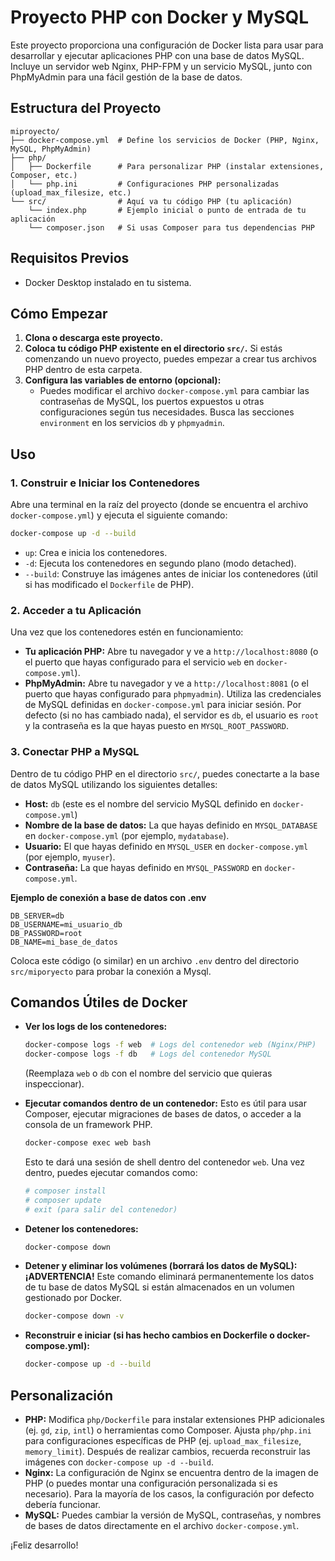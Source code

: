 # Proyecto PHP con Docker y MySQL

Este proyecto proporciona una configuración de Docker lista para usar para desarrollar y ejecutar aplicaciones PHP con una base de datos MySQL. Incluye un servidor web Nginx, PHP-FPM y un servicio MySQL, junto con PhpMyAdmin para una fácil gestión de la base de datos.

## Estructura del Proyecto

```
miproyecto/
├── docker-compose.yml  # Define los servicios de Docker (PHP, Nginx, MySQL, PhpMyAdmin)
├── php/
│   ├── Dockerfile      # Para personalizar PHP (instalar extensiones, Composer, etc.)
│   └── php.ini         # Configuraciones PHP personalizadas (upload_max_filesize, etc.)
└── src/                # Aquí va tu código PHP (tu aplicación)
    └── index.php       # Ejemplo inicial o punto de entrada de tu aplicación
    └── composer.json   # Si usas Composer para tus dependencias PHP
```

## Requisitos Previos

*   Docker Desktop instalado en tu sistema.

## Cómo Empezar

1.  **Clona o descarga este proyecto.**
2.  **Coloca tu código PHP existente en el directorio `src/`.** Si estás comenzando un nuevo proyecto, puedes empezar a crear tus archivos PHP dentro de esta carpeta.
3.  **Configura las variables de entorno (opcional):**
    *   Puedes modificar el archivo `docker-compose.yml` para cambiar las contraseñas de MySQL, los puertos expuestos u otras configuraciones según tus necesidades. Busca las secciones `environment` en los servicios `db` y `phpmyadmin`.

## Uso

### 1. Construir e Iniciar los Contenedores

Abre una terminal en la raíz del proyecto (donde se encuentra el archivo `docker-compose.yml`) y ejecuta el siguiente comando:

```bash
docker-compose up -d --build
```

*   `up`: Crea e inicia los contenedores.
*   `-d`: Ejecuta los contenedores en segundo plano (modo detached).
*   `--build`: Construye las imágenes antes de iniciar los contenedores (útil si has modificado el `Dockerfile` de PHP).

### 2. Acceder a tu Aplicación

Una vez que los contenedores estén en funcionamiento:

*   **Tu aplicación PHP:** Abre tu navegador y ve a `http://localhost:8080` (o el puerto que hayas configurado para el servicio `web` en `docker-compose.yml`).
*   **PhpMyAdmin:** Abre tu navegador y ve a `http://localhost:8081` (o el puerto que hayas configurado para `phpmyadmin`). Utiliza las credenciales de MySQL definidas en `docker-compose.yml` para iniciar sesión. Por defecto (si no has cambiado nada), el servidor es `db`, el usuario es `root` y la contraseña es la que hayas puesto en `MYSQL_ROOT_PASSWORD`.

### 3. Conectar PHP a MySQL

Dentro de tu código PHP en el directorio `src/`, puedes conectarte a la base de datos MySQL utilizando los siguientes detalles:

*   **Host:** `db` (este es el nombre del servicio MySQL definido en `docker-compose.yml`)
*   **Nombre de la base de datos:** La que hayas definido en `MYSQL_DATABASE` en `docker-compose.yml` (por ejemplo, `mydatabase`).
*   **Usuario:** El que hayas definido en `MYSQL_USER` en `docker-compose.yml` (por ejemplo, `myuser`).
*   **Contraseña:** La que hayas definido en `MYSQL_PASSWORD` en `docker-compose.yml`.

**Ejemplo de conexión a base de datos con .env**

```
DB_SERVER=db
DB_USERNAME=mi_usuario_db
DB_PASSWORD=root
DB_NAME=mi_base_de_datos
```

Coloca este código (o similar) en un archivo `.env` dentro del directorio `src/miporyecto` para probar la conexión a Mysql.

## Comandos Útiles de Docker

*   **Ver los logs de los contenedores:**
    ```bash
    docker-compose logs -f web  # Logs del contenedor web (Nginx/PHP)
    docker-compose logs -f db   # Logs del contenedor MySQL
    ```
    (Reemplaza `web` o `db` con el nombre del servicio que quieras inspeccionar).

*   **Ejecutar comandos dentro de un contenedor:**
    Esto es útil para usar Composer, ejecutar migraciones de bases de datos, o acceder a la consola de un framework PHP.
    ```bash
    docker-compose exec web bash
    ```
    Esto te dará una sesión de shell dentro del contenedor `web`. Una vez dentro, puedes ejecutar comandos como:
    ```bash
    # composer install
    # composer update
    # exit (para salir del contenedor)
    ```

*   **Detener los contenedores:**
    ```bash
    docker-compose down
    ```

*   **Detener y eliminar los volúmenes (borrará los datos de MySQL):**
    **¡ADVERTENCIA!** Este comando eliminará permanentemente los datos de tu base de datos MySQL si están almacenados en un volumen gestionado por Docker.
    ```bash
    docker-compose down -v
    ```

*   **Reconstruir e iniciar (si has hecho cambios en Dockerfile o docker-compose.yml):**
    ```bash
    docker-compose up -d --build
    ```

## Personalización

*   **PHP:** Modifica `php/Dockerfile` para instalar extensiones PHP adicionales (ej. `gd`, `zip`, `intl`) o herramientas como Composer. Ajusta `php/php.ini` para configuraciones específicas de PHP (ej. `upload_max_filesize`, `memory_limit`). Después de realizar cambios, recuerda reconstruir las imágenes con `docker-compose up -d --build`.
*   **Nginx:** La configuración de Nginx se encuentra dentro de la imagen de PHP (o puedes montar una configuración personalizada si es necesario). Para la mayoría de los casos, la configuración por defecto debería funcionar.
*   **MySQL:** Puedes cambiar la versión de MySQL, contraseñas, y nombres de bases de datos directamente en el archivo `docker-compose.yml`.

¡Feliz desarrollo!















